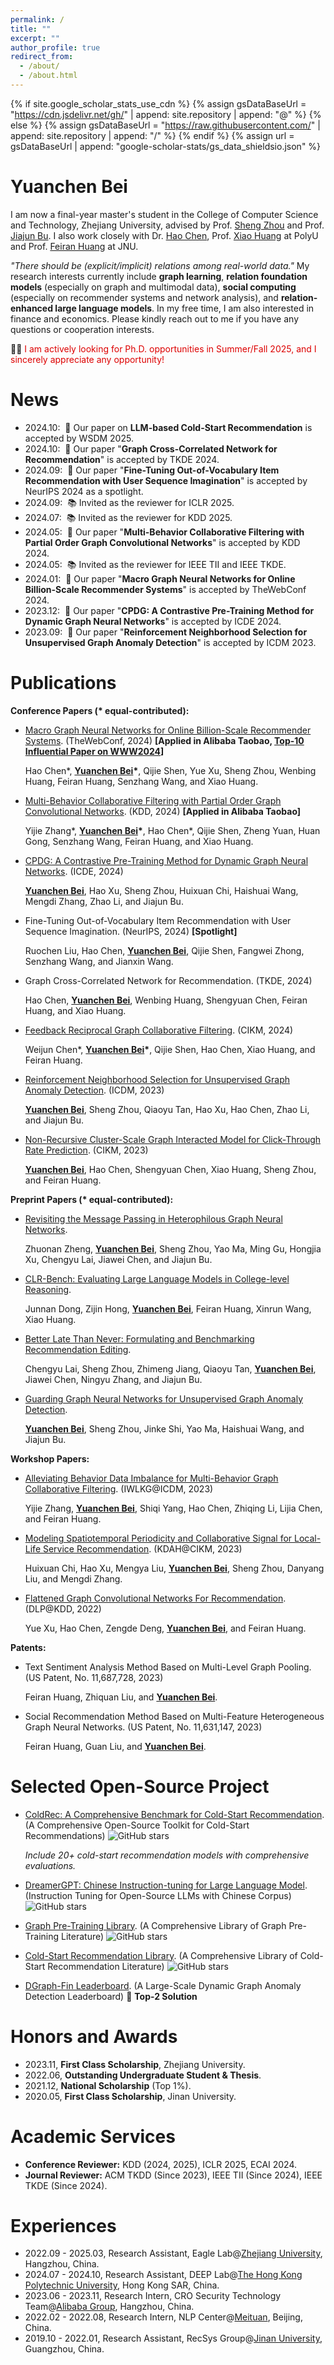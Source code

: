 ```yaml
---
permalink: /
title: ""
excerpt: ""
author_profile: true
redirect_from: 
  - /about/
  - /about.html
---
```


{% if site.google_scholar_stats_use_cdn %}
{% assign gsDataBaseUrl = "https://cdn.jsdelivr.net/gh/" | append: site.repository | append: "@" %}
{% else %}
{% assign gsDataBaseUrl = "https://raw.githubusercontent.com/" | append: site.repository | append: "/" %}
{% endif %}
{% assign url = gsDataBaseUrl | append: "google-scholar-stats/gs_data_shieldsio.json" %}

<span class='anchor' id='about-me'></span>

# Yuanchen Bei
I am now a final-year master's student in the College of Computer Science and Technology, Zhejiang University, advised by Prof. [Sheng Zhou](https://scholar.google.com/citations?user=Ss76nMwAAAAJ) and Prof. [Jiajun Bu](https://scholar.google.com/citations?user=OgZP2okAAAAJ). I also work closely with Dr. [Hao Chen](https://scholar.google.com/citations?user=7oeLWT0AAAAJ), Prof. [Xiao Huang](https://scholar.google.com/citations?user=Be21PkYAAAAJ) at PolyU and Prof. [Feiran Huang](https://scholar.google.com/citations?user=of1vcxsAAAAJ) at JNU.

*"There should be (explicit/implicit) relations among real-world data."* My research interests currently include **graph learning**, **relation foundation models** (especially on graph and multimodal data), **social computing** (especially on recommender systems and network analysis), and **relation-enhanced large language models**. In my free time, I am also interested in finance and economics. Please kindly reach out to me if you have any questions or cooperation interests.

👨‍💻‍ <font color="#dd0000">I am actively looking for Ph.D. opportunities in Summer/Fall 2025, and I sincerely appreciate any opportunity!</font> 


<span class='anchor' id='-news'></span>

# News
- 2024.10: &nbsp;🎉 Our paper on **LLM-based Cold-Start Recommendation** is accepted by WSDM 2025.
- 2024.10: &nbsp;🎉 Our paper "**Graph Cross-Correlated Network for Recommendation**" is accepted by TKDE 2024.
- 2024.09: &nbsp;🎉 Our paper "**Fine-Tuning Out-of-Vocabulary Item Recommendation with User Sequence Imagination**" is accepted by NeurIPS 2024 as a spotlight.
- 2024.09: &nbsp;📚 Invited as the reviewer for ICLR 2025.
- 2024.07: &nbsp;📚 Invited as the reviewer for KDD 2025.
- 2024.05: &nbsp;🎉 Our paper "**Multi-Behavior Collaborative Filtering with Partial Order Graph Convolutional Networks**" is accepted by KDD 2024.
- 2024.05: &nbsp;📚 Invited as the reviewer for IEEE TII and IEEE TKDE.
- 2024.01: &nbsp;🎉 Our paper "**Macro Graph Neural Networks for Online Billion-Scale Recommender Systems**" is accepted by TheWebConf 2024.
- 2023.12: &nbsp;🎉 Our paper "**CPDG: A Contrastive Pre-Training Method for Dynamic Graph Neural Networks**" is accepted by ICDE 2024.
- 2023.09: &nbsp;🎉 Our paper "**Reinforcement Neighborhood Selection for Unsupervised Graph Anomaly Detection**" is accepted by ICDM 2023.


<span class='anchor' id='-publications'></span>

# Publications 

**Conference Papers (\* equal-contributed):**

- [Macro Graph Neural Networks for Online Billion-Scale Recommender Systems](https://dl.acm.org/doi/10.1145/3589334.3645517). (TheWebConf, 2024) **[Applied in Alibaba Taobao, [Top-10 Influential Paper on WWW2024](https://www.paperdigest.org/2024/09/most-influential-www-papers-2024-09/)]**

  Hao Chen\*, **<u>Yuanchen Bei</u>\***, Qijie Shen, Yue Xu, Sheng Zhou, Wenbing Huang, Feiran Huang, Senzhang Wang, and Xiao Huang.

- [Multi-Behavior Collaborative Filtering with Partial Order Graph Convolutional Networks](https://dl.acm.org/doi/abs/10.1145/3637528.3671569). (KDD, 2024) **[Applied in Alibaba Taobao]**

  Yijie Zhang\*, **<u>Yuanchen Bei</u>\***, Hao Chen\*, Qijie Shen, Zheng Yuan, Huan Gong, Senzhang Wang, Feiran Huang, and Xiao Huang.

- [CPDG: A Contrastive Pre-Training Method for Dynamic Graph Neural Networks](https://ieeexplore.ieee.org/abstract/document/10598011). (ICDE, 2024)
  
  **<u>Yuanchen Bei</u>**, Hao Xu, Sheng Zhou, Huixuan Chi, Haishuai Wang, Mengdi Zhang, Zhao Li, and Jiajun Bu.

- Fine-Tuning Out-of-Vocabulary Item Recommendation with User Sequence Imagination. (NeurIPS, 2024) **[Spotlight]**

  Ruochen Liu, Hao Chen, **<u>Yuanchen Bei</u>**, Qijie Shen, Fangwei Zhong, Senzhang Wang, and Jianxin Wang.

- Graph Cross-Correlated Network for Recommendation. (TKDE, 2024)
  
  Hao Chen, **<u>Yuanchen Bei</u>**, Wenbing Huang, Shengyuan Chen, Feiran Huang, and Xiao Huang.

- [Feedback Reciprocal Graph Collaborative Filtering](https://arxiv.org/pdf/2408.02404). (CIKM, 2024)

  Weijun Chen\*, **<u>Yuanchen Bei</u>\***, Qijie Shen, Hao Chen, Xiao Huang, and Feiran Huang.

- [Reinforcement Neighborhood Selection for Unsupervised Graph Anomaly Detection](https://ieeexplore.ieee.org/abstract/document/10415759). (ICDM, 2023)

  **<u>Yuanchen Bei</u>**, Sheng Zhou, Qiaoyu Tan, Hao Xu, Hao Chen, Zhao Li, and Jiajun Bu.
  
- [Non-Recursive Cluster-Scale Graph Interacted Model for Click-Through Rate Prediction](https://dl.acm.org/doi/10.1145/3583780.3615180). (CIKM, 2023)
  
  **<u>Yuanchen Bei</u>**, Hao Chen, Shengyuan Chen, Xiao Huang, Sheng Zhou, and Feiran Huang.


**Preprint Papers (\* equal-contributed):**
- [Revisiting the Message Passing in Heterophilous Graph Neural Networks](https://arxiv.org/pdf/2405.17768).

  Zhuonan Zheng, **<u>Yuanchen Bei</u>**, Sheng Zhou, Yao Ma, Ming Gu, Hongjia Xu, Chengyu Lai, Jiawei Chen, and Jiajun Bu.

- [CLR-Bench: Evaluating Large Language Models in College-level Reasoning](https://arxiv.org/pdf/2410.17558).
  
  Junnan Dong, Zijin Hong, **<u>Yuanchen Bei</u>**, Feiran Huang, Xinrun Wang, Xiao Huang.

- [Better Late Than Never: Formulating and Benchmarking Recommendation Editing](https://arxiv.org/pdf/2406.04553).
  
  Chengyu Lai, Sheng Zhou, Zhimeng Jiang, Qiaoyu Tan, **<u>Yuanchen Bei</u>**, Jiawei Chen, Ningyu Zhang, and Jiajun Bu.

- [Guarding Graph Neural Networks for Unsupervised Graph Anomaly Detection](https://arxiv.org/pdf/2404.16366).

  **<u>Yuanchen Bei</u>**, Sheng Zhou, Jinke Shi, Yao Ma, Haishuai Wang, and Jiajun Bu.


**Workshop Papers:**
- [Alleviating Behavior Data Imbalance for Multi-Behavior Graph Collaborative Filtering](https://ieeexplore.ieee.org/abstract/document/10411514). (IWLKG@ICDM, 2023)

  Yijie Zhang, **<u>Yuanchen Bei</u>**, Shiqi Yang, Hao Chen, Zhiqing Li, Lijia Chen, and Feiran Huang.

- [Modeling Spatiotemporal Periodicity and Collaborative Signal for Local-Life Service Recommendation](https://arxiv.org/pdf/2309.12565.pdf). (KDAH@CIKM, 2023)

  Huixuan Chi, Hao Xu, Mengya Liu, **<u>Yuanchen Bei</u>**, Sheng Zhou, Danyang Liu, and Mengdi Zhang.

- [Flattened Graph Convolutional Networks For Recommendation](https://arxiv.org/pdf/2210.07769.pdf). (DLP@KDD, 2022)

  Yue Xu, Hao Chen, Zengde Deng, **<u>Yuanchen Bei</u>**, and Feiran Huang.

**Patents:**

- Text Sentiment Analysis Method Based on Multi-Level Graph Pooling. (US Patent, No. 11,687,728, 2023)

  Feiran Huang, Zhiquan Liu, and **<u>Yuanchen Bei</u>**.

- Social Recommendation Method Based on Multi-Feature Heterogeneous Graph Neural Networks. (US Patent, No. 11,631,147, 2023)

  Feiran Huang, Guan Liu, and **<u>Yuanchen Bei</u>**.

# Selected Open-Source Project
- [ColdRec: A Comprehensive Benchmark for Cold-Start Recommendation](https://github.com/YuanchenBei/ColdRec). (A Comprehensive Open-Source Toolkit for Cold-Start Recommendations) ![GitHub stars](https://img.shields.io/github/stars/YuanchenBei/ColdRec)

  *Include 20+ cold-start recommendation models with comprehensive evaluations.*
  
- [DreamerGPT: Chinese Instruction-tuning for Large Language Model](https://github.com/DreamerGPT/DreamerGPT). (Instruction Tuning for Open-Source LLMs with Chinese Corpus) ![GitHub stars](https://img.shields.io/github/stars/DreamerGPT/DreamerGPT)

- [Graph Pre-Training Library](https://github.com/YuanchenBei/Awesome-Pretraining-for-Graph-Neural-Networks). (A Comprehensive Library of Graph Pre-Training Literature) ![GitHub stars](https://img.shields.io/github/stars/YuanchenBei/Awesome-Pretraining-for-Graph-Neural-Networks) 

- [Cold-Start Recommendation Library](https://github.com/YuanchenBei/Awesome-Cold-Start-Recommendation). (A Comprehensive Library of Cold-Start Recommendation Literature) ![GitHub stars](https://img.shields.io/github/stars/YuanchenBei/Awesome-Cold-Start-Recommendation)

- [DGraph-Fin Leaderboard](https://dgraph.xinye.com/leaderboards/dgraphfin). (A Large-Scale Dynamic Graph Anomaly Detection Leaderboard) 🥈 **Top-2 Solution**


<span class='anchor' id='-honors-and-awards'></span>

# Honors and Awards
- 2023.11, **First Class Scholarship**, Zhejiang University.
- 2022.06, **Outstanding Undergraduate Student & Thesis**.
- 2021.12, **National Scholarship** (Top 1%).
- 2020.05, **First Class Scholarship**, Jinan University.


<span class='anchor' id='-educations'></span>

<!--# 📖 Educations-->
<!-- - *2022.09 - 2025.03 (expected)*, Master, [Zhejiang University](https://www.zju.edu.cn/english/), Hangzhou, China.-->
<!-- - *2018.09 - 2022.06*, Undergraduate, [Jinan University](https://english.jnu.edu.cn/), Guangzhou, China.-->


<span class='anchor' id='-academic-services'></span>

# Academic Services
- **Conference Reviewer:** KDD (2024, 2025), ICLR 2025, ECAI 2024.
- **Journal Reviewer:** ACM TKDD (Since 2023), IEEE TII (Since 2024), IEEE TKDE (Since 2024).


<span class='anchor' id='-experiences'></span>

# Experiences
- 2022.09 - 2025.03, Research Assistant, Eagle Lab@[Zhejiang University](https://www.zju.edu.cn/english/), Hangzhou, China.
- 2024.07 - 2024.10, Research Assistant, DEEP Lab@[The Hong Kong Polytechnic University](https://www.polyu.edu.hk/), Hong Kong SAR, China.
- 2023.06 - 2023.11, Research Intern, CRO Security Technology Team@[Alibaba Group](https://www.alibabagroup.com/en-US), Hangzhou, China.
- 2022.02 - 2022.08, Research Intern, NLP Center@[Meituan](https://www.meituan.com/en-US/about-us), Beijing, China.
- 2019.10 - 2022.01, Research Assistant, RecSys Group@[Jinan University](https://english.jnu.edu.cn/), Guangzhou, China.
